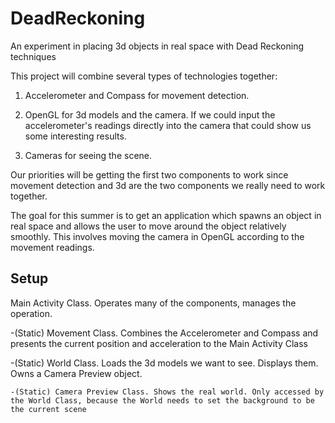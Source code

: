 DeadReckoning
=============

An experiment in placing 3d objects in real space with Dead Reckoning techniques

This project will combine several types of technologies together:

1. Accelerometer and Compass for movement detection.

2. OpenGL for 3d models and the camera. If we could input the accelerometer's readings directly into the camera that could show us some interesting results.

3. Cameras for seeing the scene.

Our priorities will be getting the first two components to work since movement detection and 3d are the two components we really need to work together.

The goal for this summer is to get an application which spawns an object in real space and allows the user to move around the object relatively smoothly. This involves moving the camera in OpenGL according to the movement readings.

Setup
--------------
Main Activity Class. Operates many of the components, manages the operation.

-(Static) Movement Class. Combines the Accelerometer and Compass and presents the current position and acceleration to the Main Activity Class

-(Static) World Class. Loads the 3d models we want to see. Displays them. Owns a Camera Preview object.

	-(Static) Camera Preview Class. Shows the real world. Only accessed by the World Class, because the World needs to set the background to be the current scene